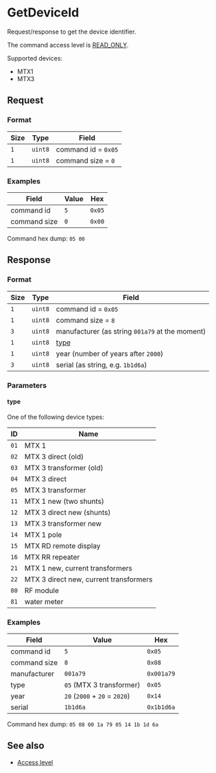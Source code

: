 # GetDeviceId

Request/response to get the device identifier.

The command access level is [READ_ONLY](../basics.md#command-access-level).

Supported devices:
- MTX1
- MTX3


## Request

### Format

| Size | Type    | Field               |
| ---- | ------- | ------------------- |
| `1`  | `uint8` | command id = `0x05` |
| `1`  | `uint8` | command size = `0`  |

### Examples

| Field        | Value | Hex    |
| ------------ | ----- | ------ |
| command id   | `5`   | `0x05` |
| command size | `0`   | `0x00` |

Command hex dump: `05 00`


## Response

### Format

| Size | Type    | Field                                           |
| ---- | ------- | ----------------------------------------------- |
| `1`  | `uint8` | command id = `0x05`                             |
| `1`  | `uint8` | command size = `8`                              |
| `3`  | `uint8` | manufacturer (as string `001a79` at the moment) |
| `1`  | `uint8` | [type](#type)                                   |
| `1`  | `uint8` | year (number of years after `2000`)             |
| `3`  | `uint8` | serial (as string, e.g. `1b1d6a`)               |

### Parameters

#### type

One of the following device types:

| ID   | Name                                   |
| ---- | -------------------------------------- |
| `01` | MTX 1                                  |
| `02` | MTX 3 direct (old)                     |
| `03` | MTX 3 transformer (old)                |
| `04` | MTX 3 direct                           |
| `05` | MTX 3 transformer                      |
| `11` | MTX 1 new (two shunts)                 |
| `12` | MTX 3 direct new (shunts)              |
| `13` | MTX 3 transformer new                  |
| `14` | MTX 1 pole                             |
| `15` | MTX RD remote display                  |
| `16` | MTX RR repeater                        |
| `21` | MTX 1 new, current transformers        |
| `22` | MTX 3 direct new, current transformers |
| `80` | RF module                              |
| `81` | water meter                            |

### Examples

| Field        | Value                         | Hex        |
| ------------ | ----------------------------- | ---------- |
| command id   | `5`                           | `0x05`     |
| command size | `8`                           | `0x08`     |
| manufacturer | `001a79`                      | `0x001a79` |
| type         | `05` (MTX 3 transformer)      | `0x05`     |
| year         | `20` (`2000` + `20` = `2020`) | `0x14`     |
| serial       | `1b1d6a`                      | `0x1b1d6a` |

Command hex dump: `05 08 00 1a 79 05 14 1b 1d 6a`


## See also

* [Access level](../basics.md#command-access-level)
